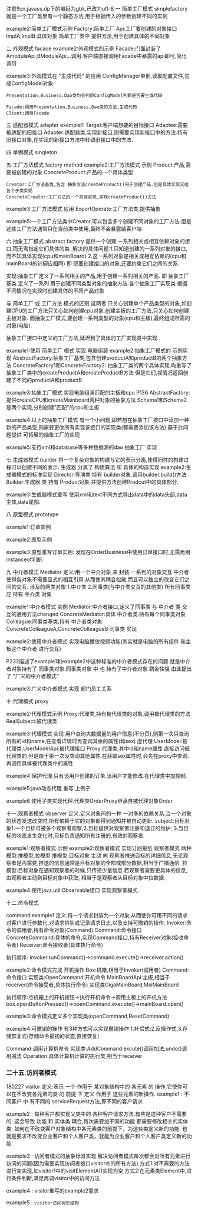 注意!!cn.javass.dp下的编码为gbk,已改为uft-8
一.简单工厂模式
simplefactory
就是一个工厂类里有一个静态方法,用于根据传入的参数创建不同的实例

example2:简单工厂模式示例
    Factory:简单工厂
    Api:工厂要创建的对象接口
    ImplA,ImplB:具体对象
    简单工厂类中 提供方法,用于创建具体的不同对象

二.外观模式
facade
example2:外观模式的示例
    Facade:门面封装了AmoduleApi,BModuleApi...调用.客户端直接调用Facade中暴露的api即可,简化调用

example3:外观模式在 "生成代码" 的应用
    ConfigManager单例,读取配置文件,生成ConfigModel对象.

    Presentation,Business,Dao类均会判断ConfigModel判断是否要生成代码

    Facade:调用Presentation,Business,Dao类的方法,生成代码
    Client:调用Facade


三.适配器模式
adapter
example1:
    Target:客户端想要的目标接口
    Adaptee:需要被适配的旧接口
    Adapter:适配器类,实现新接口,则需要实现新接口中的方法.持有旧接口对象,在实现的新接口方法中转调旧接口中的方法.

四.单例模式
singleton

五.工厂方法模式
factory method
example2:工厂方法模式 示例
    Product:产品,需要被创建的对象
    ConcreteProduct:产品的一个具体类型

    Creator:工厂方法基类,包含 抽象方法createProduct()用于创建产品.但是具体实现交给各个子类实现
    ConcreteCreator:工厂方法的一个具体实现,实现createProduct()方法


example3:工厂方法模式 应用
    ExportOperate:工厂方法类,提供抽象

example5:一个工厂方法类中Creator,可以包含多个创建不同对象的工厂方法.但是这些工厂方法通常只在当前类中使用,最终不会暴露给客户端

六.抽象工厂模式
abstract factory
提供一个创建 一系列相关或相互依赖对象的接口,而无需指定它们具体的类.
解决的具体问题:1.只知道创建的一系列对象的接口,而不知具体实现(cpu和mainBoard)
          2.这一系列对象是相关或相互依赖的(cpu和mainBoard的针脚应相同)
          即 既要创建接口的对象,还要约束它们之间的关系.

实现:抽象工厂定义了一系列相关的产品,用于创建一系列相关的产品.
   即 抽象工厂基类 定义了一系列 用于创建不同类型对象的抽象方法.各个抽象工厂实现类 根据不同情况在实现时创建具体的不同产品对象

与 简单工厂 或 工厂方法 模式的区别
这两者 只关心创建单个产品类型的对象,如创建CPU的工厂方法只关心如何创建cpu对象.创建主板的工厂方法,只关心如何创建主板对象.
而抽象工厂模式,要创建一系列类型的对象(cpu和主板),最终组成所需的对象(电脑).

抽象工厂接口中定义的工厂方法,延迟到了具体的工厂实现类中实现.

example1:使用 简单工厂 模式 实现 电脑组装
example2:抽象工厂模式的 示例实现
        AbstractFactory:抽象工厂基类,包含创建productA和productB的两个抽象方法
        ConcreteFactory1和ConcreteFactory2:
            抽象工厂类的两个具体实现,均重写了抽象工厂类中的createProductA和createProductB方法
            但是它们,视情况返回创建了不同的productA和productB

example3:抽象工厂模式 实现电脑组装匹配的主板和cpu P136
        AbstractFactory:提供createCPU和createMainboard两种对象的抽象方法
        Schema1和Schema2是两个实现,分别创建"匹配"的cpu和主板

example4:以上的抽象工厂模式 有一个小问题,即若想在抽象工厂接口中添加一种新的产品类型,则需要更改所有实现该接口的实现类(都需要添加该方法)
                           基于此问题提供  可拓展的抽象工厂的实现

example5:支持xml和database等多种数据源的dao 抽象工厂 实现

七.生成器模式
builder
将一个复杂对象的构建与它的表示分离,使得同样的构建过程可以创建不同的表示.
生成器 分离了 构建算法 和 具体的构造实现
example2:生成器模式的标准实现
    Director:导演类 持有 builder对象.调用builder.build()方法
    Builder:生成器 类 持有 Product对象.并提供方法创建Prodcut中的具体部分.


example3:生成器模式重写 使用xml和text不同方式导出data中的data头部,data主体,data尾部.

八.原型模式
prototype

example1:订单实例

example2:原型示例

example3:原型重写订单实例:
 发现在OrderBusiness中使用订单接口时,无需再用instanceof判断.

九.中介者模式
Mediator
定义:用一个中介对象 来 封装 一系列的对象交互.中介者使得各对象不需要显式的相互引用.从而使其耦合松散,而且可以独立的改变它们之间的交互.
涉及的两类对象:1.中介类  2.同事类(与中介类交互的其他类)
所有同事类 应 持有 中介类 对象

example1:中介者模式 实例
Mediator:中介者接口,定义了同事类 与 中介者 类 交互的通用方法changed
ConcreteMediator:具体 中介者类.持有每个同事类对象
Colleague:同事类基类,持有 中介者类对象
ConcreteColleagueA,ConcreteColleagueB:同事类 实现

example2:使用中介者模式 实现电脑播放视频功能(其实就是电脑的所有组件 和主板这个中介者 进行交互)

P232描述了example1和example2中这种标准的中介者模式存在的问题.就是中介者对象持有了 同事类对象.同事类对象 中 也 持有了中介者对象.耦合性强
由此提出了 "广义的中介者模式"

example3:广义中介者模式 实现 部门员工关系

十.代理模式
proxy

example2:代理模式示例
    Proxy:代理类,持有被代理类的对象,调用被代理类的方法
    RealSubject:被代理类

example3:代理模式 实现 用户查询大数据量的用户信息(不分页),则第一次只查询所有的id和name,在查看详情时再查询其余的属性(如sex)
    虚代理
    UserModel:被代理类,UserModelApi:被代理接口
    Proxy:代理类,其中id和name属性 直接访问被代理类的
    但是由于第一次没查询其他属性.在获取sex属性时,会先在proxy中查询.再调用具体被代理类中的属性

example4:保护代理.只有该用户创建的订单,该用户才能修改.在代理类中加控制.

example5:java动态代理 重写 上例子

example6:使用子类实现代理.代理类OrderProxy继承自被代理对象Order

十一.观察者模式
observer
定义:定义对象间的一种 一对多的依赖关系.当一个对象的状态发送改变时,所有依赖于它的对象都得到通知并被自动更新.
subject:目标对象1.一个目标可被多个观察者观察;2.目标提供对观察者注册和退订的维护;
    3.当目标的状态发生变化时,目标负责通知所有注册的,有效的观察者.

example1:观察者模式 示例
example2:观察者模式 实现订阅报纸
    观察者模式 两种模型:推模型,拉模型
    推模型:目标对象 主动 向 观察者推送目标的详细信息,无论观察者是否需要,推送的信息通常是目标对象的全部或部分数据,相当于广播通信.
    拉模型:目标对象在通知观察者的时候,只传递少量信息.若观察者需要更具体的信息,由观察者主动到目标对象中获取,
        相当于是观察者从目标对象中拉数据.

example4:使用java.util.Observable接口 实现观察者模式.

十二.命令模式

command
example1
定义:将一个请求封装为一个对象,从而使你可用不同的请求对客户进行参数化,对请求排队或记录请求日志,以及支持可撤销的操作.
Invoker:命令的调用者,持有命令对象(Command)
Command:命令接口
ConcreteCommand:具体的命令,实现Command接口,持有Receiver对象(接收命令者)
Receiver:命令接收者(具体执行命令)

执行顺序:
invoker.runCommand()->command.execute()->receiver.action()

example2:命令模式完成 开机操作
Box:机箱,相当于Invoker(调用者)
Command:命令接口
    实现类:OpenCommand:开机命令
MainBoardApi:主板,相当于 receiver(命令接受者,具体执行命令)
    实现类GigaMainBoard,MsiMainBoard

执行顺序:点机箱上的开机按钮->执行开机命令->调用主板上的开机方法
box.openButtonPressed()->openCommand.execute()->mainBoard.open()

example3:命令模式定义多个实现类(openCommand,ResetCommand)

example4:可撤销的操作
有3种方式可以实现撤销操作:1.补偿式;2.反操作式;3.存储恢复式(存储命令最初的状态,直接恢复)


Command:调用计算机命令
    实现类:AddCommand:excute()调用加法,undo()调用减法
Operation:具体计算机计算的执行类,相当于receiver

### 二十五.访问者模式
180227
visitor
定义:表示 一个 作用于 某对象结构中的 各元素 的 操作,它使你可以在不改变各元素的类 的 前提 下 定义 作用于 这些元素的新操作.
example1 : 不同客户 中 有不同的 serviceRequest方法,即不同的客户请求

example2 : 每种客户都实现父类中的 各种客户请求方法.有些是这种客户不需要的.
这会导致 功能 和 实体类 耦合,每次需要加不同的功能 都需要修改相关的实体类.
如何在不改变客户对象结构中各元素类的前提下，为这些类定义新的功能.
也就是要求不改变企业客户和个人客户类，就能为企业客户和个人客户类定义新的功能.

example3 : 访问者模式的抽象标准实现
解决访问者模式每次都会对所有元素进行访问的问题(因为需要实现访问者接口visitor中的所有方法)
方式1:对不需要的方法进行空实现,如visitor1中的visitElementA()实现为空
方式2:在元素类Element中,进行条件判断,满足再调visitor中的访问方法

example4 : visitor重写的example2需求

example5 : `visitor访问树形结构`

 







